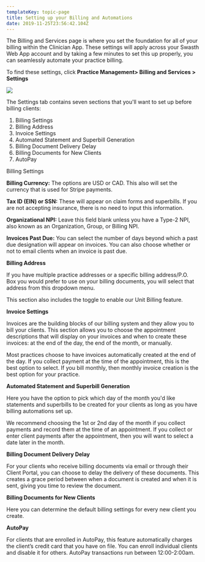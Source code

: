 ```yaml
---
templateKey: topic-page
title: Setting up your Billing and Automations
date: 2019-11-25T23:56:42.104Z
---
```

The Billing and Services page is where you set the foundation for all of your billing within the Clinician App. These settings will apply across your Swasth Web App account and by taking a few minutes to set this up properly, you can seamlessly automate your practice billing.

To find these settings, click **Practice Management> Billing and Services > Settings**

![](/img/client-billing-and-service_settings.png)

The Settings tab contains seven sections that you'll want to set up before billing clients:

1. Billing Settings
2. Billing Address
3. Invoice Settings
4. Automated Statement and Superbill Generation
5. Billing Document Delivery Delay
6. Billing Documents for New Clients
7. AutoPay

Billing Settings

**Billing Currency:** The options are USD or CAD. This also will set the currency that is used for Stripe payments.

**Tax ID (EIN) or SSN:** These will appear on claim forms and superbills. If you are not accepting insurance, there is no need to input this information.

**Organizational NPI:** Leave this field blank unless you have a Type-2 NPI, also known as an Organization, Group, or Billing NPI.

**Invoices Past Due:** You can select the number of days beyond which a past due designation will appear on invoices. You can also choose whether or not to email clients when an invoice is past due.

**Billing Address**

If you have multiple practice addresses or a specific billing address/P.O. Box you would prefer to use on your billing documents, you will select that address from this dropdown menu.

This section also includes the toggle to enable our Unit Billing feature. 

**Invoice Settings**

Invoices are the building blocks of our billing system and they allow you to bill your clients. This section allows you to choose the appointment descriptions that will display on your invoices and when to create these invoices: at the end of the day, the end of the month, or manually.

Most practices choose to have invoices automatically created at the end of the day. If you collect payment at the time of the appointment, this is the best option to select. If you bill monthly, then monthly invoice creation is the best option for your practice.

**Automated Statement and Superbill Generation**

Here you have the option to pick which day of the month you'd like statements and superbills to be created for your clients as long as you have billing automations set up.

We recommend choosing the 1st or 2nd day of the month if you collect payments and record them at the time of an appointment. If you collect or enter client payments after the appointment, then you will want to select a date later in the month.

**Billing Document Delivery Delay**

For your clients who receive billing documents via email or through their Client Portal, you can choose to delay the delivery of these documents. This creates a grace period between when a document is created and when it is sent, giving you time to review the document.

**Billing Documents for New Clients**

Here you can determine the default billing settings for every new client you create.

**AutoPay**

For clients that are enrolled in AutoPay, this feature automatically charges the client’s credit card that you have on file. You can enroll individual clients and disable it for others. AutoPay transactions run between 12:00-2:00am.

